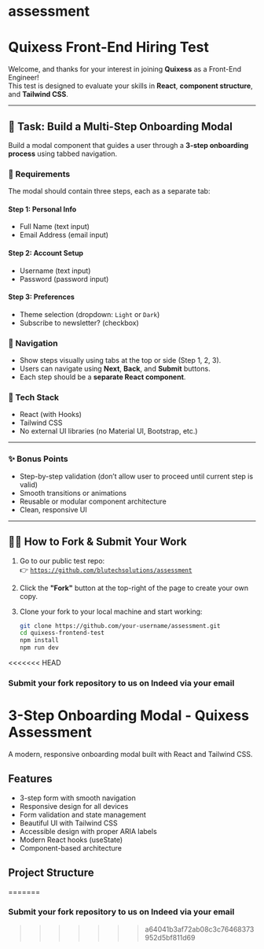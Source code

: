 # assessment
# Quixess Front-End Hiring Test

Welcome, and thanks for your interest in joining **Quixess** as a Front-End Engineer!  
This test is designed to evaluate your skills in **React**, **component structure**, and **Tailwind CSS**.

---

## 🚀 Task: Build a Multi-Step Onboarding Modal

Build a modal component that guides a user through a **3-step onboarding process** using tabbed navigation.

### 🧱 Requirements

The modal should contain three steps, each as a separate tab:

#### Step 1: Personal Info
- Full Name (text input)
- Email Address (email input)

#### Step 2: Account Setup
- Username (text input)
- Password (password input)

#### Step 3: Preferences
- Theme selection (dropdown: `Light` or `Dark`)
- Subscribe to newsletter? (checkbox)

### 🔄 Navigation
- Show steps visually using tabs at the top or side (Step 1, 2, 3).
- Users can navigate using **Next**, **Back**, and **Submit** buttons.
- Each step should be a **separate React component**.

### 🔧 Tech Stack
- React (with Hooks)
- Tailwind CSS
- No external UI libraries (no Material UI, Bootstrap, etc.)

---

### ✨ Bonus Points

- Step-by-step validation (don’t allow user to proceed until current step is valid)
- Smooth transitions or animations
- Reusable or modular component architecture
- Clean, responsive UI

---

## 🧑‍💻 How to Fork & Submit Your Work

1. Go to our public test repo:  
   👉 [`https://github.com/blutechsolutions/assessment`](https://github.com/blutechsolutions/assessment)

2. Click the **"Fork"** button at the top-right of the page to create your own copy.

3. Clone your fork to your local machine and start working:

   ```bash
   git clone https://github.com/your-username/assessment.git
   cd quixess-frontend-test
   npm install
   npm run dev
<<<<<<< HEAD
 ### Submit your fork repository to us on Indeed via your email

































# 3-Step Onboarding Modal - Quixess Assessment

A modern, responsive onboarding modal built with React and Tailwind CSS.

## Features

-  3-step form with smooth navigation
-  Responsive design for all devices
-  Form validation and state management
-  Beautiful UI with Tailwind CSS
-  Accessible design with proper ARIA labels
-  Modern React hooks (useState)
-  Component-based architecture

##  Project Structure
=======
 ### Submit your fork repository to us on Indeed via your email
>>>>>>> a64041b3af72ab08c3c76468373952d5bf811d69
